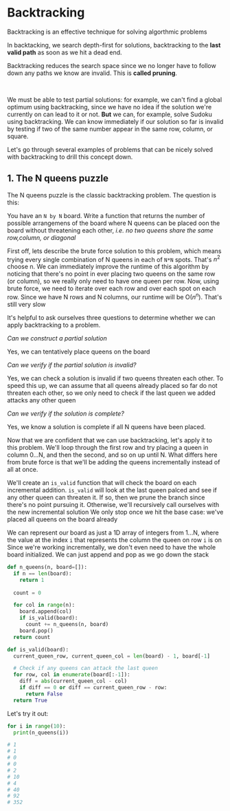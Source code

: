 # Backtracking

Backtracking is an effective technique for solving algorthmic problems

In backtacking, we search depth-first for solutions, backtracking to the **last valid path** as soon as we hit a dead end.

Backtracking reduces the search space since we no longer have to follow down any paths we know are invalid.
This is **called pruning**.

<br>

We must be able to test partial solutions: for example, we can't find a global optimum using backtracking, since we have no idea if the solution we're currently on can lead to it or not.
**But** we can, for example, solve Sudoku using backtracking. We can know immediately if our solution so far is invalid by testing if two of the same number appear in the same row, column, or square.

Let's go through several examples of problems that can be nicely solved with backtracking to drill this concept down.

## 1. The N queens puzzle

The N queens puzzle is the classic backtracking problem. The question is this:

You have an `N by N` board. Write a function that returns the number of possible arrangemens of the board where N queens can be placed oon the board without threatening each other, *i.e. no two queens share the same row,column, or diagonal*

First off, lets describe the brute force solution to this problem, which means trying every single combination of N queens in each of `N*N` spots.
That's $n^2$ choose n. We can immediately improve the runtime of this algorithm by noticing that there's no point in ever placing two queens on the same row (or column), so we really only need to have one queen per row. Now, using brute force, we need to iterate over each row and over each spot on each row. Since we have N rows and N columns, our runtime will be O($n^n$). That's still very slow

It's helpful to ask ourselves three questions to determine whether we can apply backtracking to a problem.

*Can we construct a partial solution*

Yes, we can tentatively place queens on the board

*Can we verify if the partial solution is invalid?*

Yes, we can check a solution is invalid if two queens threaten each other.
To speed this up, we can assume that all queens already placed so far do not threaten each other, so we only need to check if the last queen we added attacks any other queen

*Can we verify if the solution is complete?*

Yes, we know a solution is complete if all N queens have been placed.

Now that we are confident that we can use backtracking, let's apply it to this problem.
We'll loop through the first row and try placing a queen in column 0...N, and then the second, and so on up until N.
What differs here from brute force is that we'll be adding the queens incrementally instead of all at once.

We'll create an `is_valid` function that will check the board on each incremental addition.
`is_valid` will look at the last queen palced and see if any other queen can threaten it. 
If so, then we prune the branch since there's no point pursuing it. Otherwise, we'll recursively call ourselves with the new incremental solution
We only stop once we hit the base case: we've placed all queens on the board already

We can represent our board as just a 1D array of integers from 1...N,
where the value at the index `i` that represents the column the queen on row `i` is on
Since we're working incrementally, we don't even need to have the whole board initialized. We can just append and pop as we go down the stack

```py
def n_queens(n, board=[]):
  if n == len(board):
    return 1
  
  count = 0

  for col in range(n):
    board.append(col)
    if is_valid(board):
      count += n_queens(n, board)
    board.pop()
  return count

def is_valid(board):
  current_queen_row, current_queen_col = len(board) - 1, board[-1]

  # Check if any queens can attack the last queen
  for row, col in enumerate(board[:-1]):
    diff = abs(current_queen_col - col)
    if diff == 0 or diff == current_queen_row - row:
      return False
  return True

```

Let's try it out:

```py 
for i in range(10):
  print(n_queens(i))

# 1
# 1
# 0
# 0
# 2
# 10
# 4
# 40
# 92
# 352
